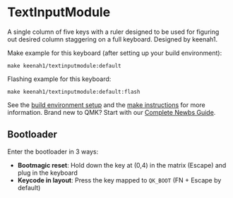 # TextInputModule

A single column of five keys with a ruler designed to be used for figuring out desired column staggering on a full keyboard. Designed by keenah1.


Make example for this keyboard (after setting up your build environment):

    make keenah1/textinputmodule:default

Flashing example for this keyboard:

    make keenah1/textinputmodule:default:flash

See the [build environment setup](https://docs.qmk.fm/#/getting_started_build_tools) and the [make instructions](https://docs.qmk.fm/#/getting_started_make_guide) for more information. Brand new to QMK? Start with our [Complete Newbs Guide](https://docs.qmk.fm/#/newbs).

## Bootloader

Enter the bootloader in 3 ways:

* **Bootmagic reset**: Hold down the key at (0,4) in the matrix (Escape) and plug in the keyboard
* **Keycode in layout**: Press the key mapped to `QK_BOOT` (FN + Escape by default)

